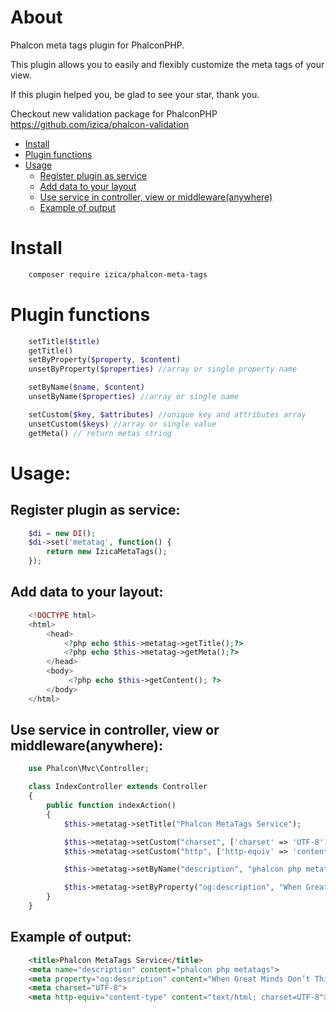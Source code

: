 # About
Phalcon meta tags plugin for PhalconPHP.

This plugin allows you to easily and flexibly customize the meta tags of your view.

If this plugin helped you, be glad to see your star, thank you.

Checkout new validation package for PhalconPHP
https://github.com/izica/phalcon-validation

* [Install](#Install)
* [Plugin functions](#Plugin-functions)
* [Usage](#Usage)
    * [Register plugin as service](#Register-plugin-as-service)
    * [Add data to your layout](#Add-data-to-your-layout)
    * [Use service in controller, view or middleware(anywhere)](#use-service-in-controller-view-or-middlewareanywhere)
    * [Example of output](#Example-of-output)

# Install
```bash
    composer require izica/phalcon-meta-tags
```

# Plugin functions

```php
    setTitle($title)
    getTitle()
    setByProperty($property, $content)
    unsetByProperty($properties) //array or single property name

    setByName($name, $content)
    unsetByName($properties) //array or single name

    setCustom($key, $attributes) //unique key and attributes array
    unsetCustom($keys) //array or single value
    getMeta() // return metas string
```

# Usage:
## Register plugin as service:
```php
    $di = new DI();
    $di->set('metatag', function() {
    	return new IzicaMetaTags();
    });
```

## Add data to your layout:
```php
    <!DOCTYPE html>
    <html>
        <head>
            <?php echo $this->metatag->getTitle();?>
            <?php echo $this->metatag->getMeta();?>
        </head>
        <body>
             <?php echo $this->getContent(); ?>
        </body>
    </html>
```

## Use service in controller, view or middleware(anywhere):
```php
    use Phalcon\Mvc\Controller;

    class IndexController extends Controller
    {
        public function indexAction()
        {
            $this->metatag->setTitle("Phalcon MetaTags Service");

            $this->metatag->setCustom("charset", ['charset' => 'UTF-8']);
            $this->metatag->setCustom("http", ['http-equiv' => 'content-type', 'content' => 'text/html; charset=UTF-8']);

            $this->metatag->setByName("description", "phalcon php metatags");

            $this->metatag->setByProperty("og:description", "When Great Minds Don’t Think Alike");
        }
    }
```


## Example of output:
```html
    <title>Phalcon MetaTags Service</title>        
    <meta name="description" content="phalcon php metatags">
    <meta property="og:description" content="When Great Minds Don’t Think Alike">
    <meta charset="UTF-8">
    <meta http-equiv="content-type" content="text/html; charset=UTF-8">  
```

